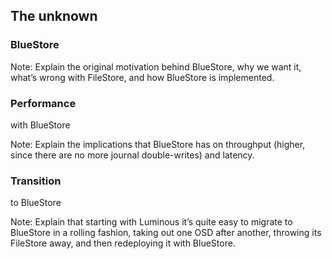 ## The unknown


### BlueStore

Note: Explain the original motivation behind BlueStore, why we want
it, what’s wrong with FileStore, and how BlueStore is implemented.


### Performance
with BlueStore

Note: Explain the implications that BlueStore has on throughput
(higher, since there are no more journal double-writes) and latency.


### Transition
to BlueStore

Note: Explain that starting with Luminous it’s quite easy to migrate
to BlueStore in a rolling fashion, taking out one OSD after another,
throwing its FileStore away, and then redeploying it with BlueStore.
